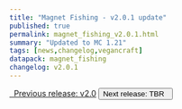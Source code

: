 ```yaml
---
title: "Magnet Fishing - v2.0.1 update"
published: true
permalink: magnet_fishing_v2.0.1.html
summary: "Updated to MC 1.21"
tags: [news,changelog,vegancraft]
datapack: magnet_fishing
changelog: v2.0.1
---
```


<div class="btn-group">
    <a href="magnet_fishing_v2.0.html" role="button" class="btn btn-primary"><i class="fa fa-caret-left"></i>&nbsp; Previous release: v2.0</a>
    <button role="button" class="btn btn-default disabled">Next release: TBR &nbsp;<i class="fa fa-caret-right"></i> </button>
</div>